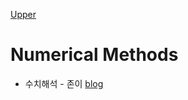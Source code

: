 [Upper](index.md)

# Numerical Methods

* 수치해석 - 존이 [blog](http://blog.naver.com/PostList.nhn?blogId=mykepzzang&categoryNo=16)

